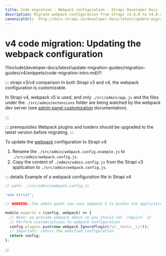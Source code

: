 ```yaml
---
title: Code migration - Webpack configuration - Strapi Developer Docs
description: Migrate webpack configuration from Strapi v3.6.8 to v4.0.x with step-by-step instructions
canonicalUrl:  http://docs.strapi.io/developer-docs/latest/update-migration-guides/migration-guides/v4/code/frontend/webpack.html
---
```


<!-- TODO: update SEO -->

# v4 code migration: Updating the webpack configuration

!!!include(developer-docs/latest/update-migration-guides/migration-guides/v4/snippets/code-migration-intro.md)!!!

::: strapi v3/v4 comparison
In both Strapi v3 and v4, the webpack configuration is customizable.

In Strapi v4, webpack v5 is used, and only `./src/admin/app.js` and the files under the `./src/admin/extensions` folder are being watched by the webpack dev server (see [admin panel customization](/developer-docs/latest/development/admin-customization.md#webpack-configuration) documentation).

:::

::: prerequisites
Webpack plugins and loaders should be upgraded to the latest version before migrating.
:::

To update the [webpack](https://webpack.js.org/) configuration to Strapi v4:

1. Rename the `./src/admin/webpack.config.example.js` to `./src/admin/webpack.config.js`.
2. Copy the content of `./admin/admin.config.js` from the Strapi v3 application to `./src/admin/webpack.config.js`.

::: details Example of a webpack configuration file in Strapi v4

```js
// path: ./src/admin/webpack.config.js

'use strict';

// WARNING: the admin panel now uses webpack 5 to bundle the application.

module.exports = (config, webpack) => {
  // Note: we provide webpack above so you should not `require` it
  // Perform customizations to webpack configuration
  config.plugins.push(new webpack.IgnorePlugin(/\/__tests__\//));
  // Important: return the modified configuration
  return config;
};
```

:::
